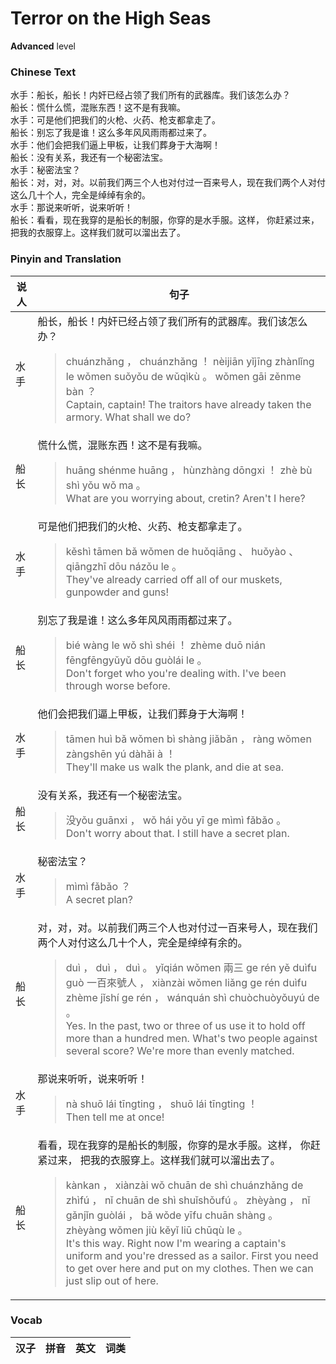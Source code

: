 # Terror on the High Seas
**Advanced** level
### Chinese Text
水手：船长，船长！内奸已经占领了我们所有的武器库。我们该怎么办？<br />船长：慌什么慌，混账东西！这不是有我嘛。<br />水手：可是他们把我们的火枪、火药、枪支都拿走了。<br />船长：别忘了我是谁！这么多年风风雨雨都过来了。<br />水手：他们会把我们逼上甲板，让我们葬身于大海啊！<br />船长：没有关系，我还有一个秘密法宝。<br />水手：秘密法宝？<br />船长：对，对，对。以前我们两三个人也对付过一百来号人，现在我们两个人对付这么几十个人，完全是绰绰有余的。<br />水手：那说来听听，说来听听！<br />船长：看看，现在我穿的是船长的制服，你穿的是水手服。这样， 你赶紧过来， 把我的衣服穿上。这样我们就可以溜出去了。

### Pinyin and Translation
|说人|句子|
|----|----|
|水手|船长，船长！内奸已经占领了我们所有的武器库。我们该怎么办？<blockquote>chuánzhǎng ， chuánzhǎng ！ nèijiān yǐjīng zhànlǐng le wǒmen suǒyǒu de wǔqìkù 。 wǒmen gāi zěnme bàn ？<br />Captain, captain! The traitors have already taken the armory. What shall we do?</blockquote>|
|船长|慌什么慌，混账东西！这不是有我嘛。<blockquote>huāng shénme huāng ， hùnzhàng dōngxi ！ zhè bù shì yǒu wǒ ma 。<br />What are you worrying about, cretin? Aren't I here?</blockquote>|
|水手|可是他们把我们的火枪、火药、枪支都拿走了。<blockquote>kěshì tāmen bǎ wǒmen de huǒqiāng 、 huǒyào 、 qiāngzhī dōu názǒu le 。<br />They've already carried off all of our muskets, gunpowder and guns!</blockquote>|
|船长|别忘了我是谁！这么多年风风雨雨都过来了。<blockquote>bié wàng le wǒ shì shéi ！ zhème duō nián fēngfēngyǔyǔ dōu guòlái le 。<br />Don't forget who you're dealing with. I've been through worse before.</blockquote>|
|水手|他们会把我们逼上甲板，让我们葬身于大海啊！<blockquote>tāmen huì bǎ wǒmen bì shàng jiǎbǎn ， ràng wǒmen zàngshēn yú dàhǎi à ！<br />They'll make us walk the plank, and die at sea.</blockquote>|
|船长|没有关系，我还有一个秘密法宝。<blockquote>没yǒu guānxi ， wǒ hái yǒu yī ge mìmì fǎbǎo 。<br />Don't worry about that. I still have a secret plan.</blockquote>|
|水手|秘密法宝？<blockquote>mìmì fǎbǎo ？<br />A secret plan?</blockquote>|
|船长|对，对，对。以前我们两三个人也对付过一百来号人，现在我们两个人对付这么几十个人，完全是绰绰有余的。<blockquote>duì ， duì ， duì 。 yǐqián wǒmen 兩三 ge rén yě duìfu guò 一百來號人 ， xiànzài wǒmen liǎng ge rén duìfu zhème jǐshí ge rén ， wánquán shì chuòchuòyǒuyú de 。<br />Yes. In the past, two or three of us use it to hold off more than a hundred men. What's two people against several score? We're more than evenly matched.</blockquote>|
|水手|那说来听听，说来听听！<blockquote>nà shuō lái tīngting ， shuō lái tīngting ！<br />Then tell me at once!</blockquote>|
|船长|看看，现在我穿的是船长的制服，你穿的是水手服。这样， 你赶紧过来， 把我的衣服穿上。这样我们就可以溜出去了。<blockquote>kànkan ， xiànzài wǒ chuān de shì chuánzhǎng de zhìfú ， nǐ chuān de shì shuǐshǒufú 。 zhèyàng ，  nǐ gǎnjǐn guòlái ，  bǎ wǒde yīfu chuān shàng 。 zhèyàng wǒmen jiù kěyǐ liū chūqù le 。<br />It's this way. Right now I'm wearing a captain's uniform and you're dressed as a sailor. First you need to get over here and put on my clothes. Then we can just slip out of here.</blockquote>|
### Vocab
|汉子|拼音|英文|词类|
|----|----|----|----|